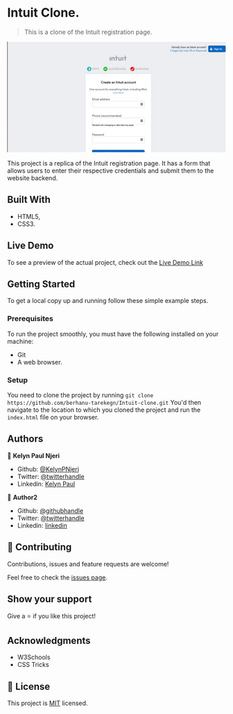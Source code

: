 # Intuit Clone.

> This is a clone of the Intuit registration page.

![screenshot](./images/intuit.png)

This project is a replica of the Intuit registration page. It has a form that allows users to enter their respective credentials and submit them to the website backend.

## Built With

- HTML5,
- CSS3.

## Live Demo

To see a preview of the actual project, check out the [Live Demo Link](https://rawcdn.githack.com/berhanu-tarekegn/Intuit-clone/develop/index.html)


## Getting Started

To get a local copy up and running follow these simple example steps.

### Prerequisites
To run the project smoothly, you must have the following installed on your machine:

- Git
- A web browser.

### Setup
You need to clone the project by running `git clone https://github.com/berhanu-tarekegn/Intuit-clone.git` You'd then navigate to the location to which you cloned the project and run the `index.html` file on your browser.

## Authors

👤 **Kelyn Paul Njeri**

- Github: [@KelynPNjeri](https://github.com/KelynPNjeri)
- Twitter: [@twitterhandle](https://twitter.com/KelynNjeri)
- Linkedin: [Kelyn Paul](https://linkedin.com/kelyn-paul)

👤 **Author2**

- Github: [@githubhandle](https://github.com/githubhandle)
- Twitter: [@twitterhandle](https://twitter.com/twitterhandle)
- Linkedin: [linkedin](https://linkedin.com/linkedinhandle)

## 🤝 Contributing

Contributions, issues and feature requests are welcome!

Feel free to check the [issues page](issues/).

## Show your support

Give a ⭐️ if you like this project!

## Acknowledgments

- W3Schools
- CSS Tricks

## 📝 License

This project is [MIT](lic.url) licensed.